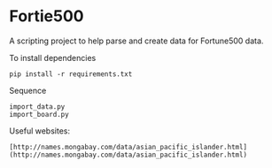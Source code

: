 Fortie500
=========

A scripting project to help parse and create data for Fortune500 data.


To install dependencies

    pip install -r requirements.txt

Sequence

    import_data.py
    import_board.py

Useful websites:

    [http://names.mongabay.com/data/asian_pacific_islander.html](http://names.mongabay.com/data/asian_pacific_islander.html)